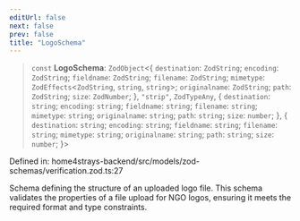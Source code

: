 ```yaml
---
editUrl: false
next: false
prev: false
title: "LogoSchema"
---
```


> `const` **LogoSchema**: `ZodObject`\<\{ `destination`: `ZodString`; `encoding`: `ZodString`; `fieldname`: `ZodString`; `filename`: `ZodString`; `mimetype`: `ZodEffects`\<`ZodString`, `string`, `string`\>; `originalname`: `ZodString`; `path`: `ZodString`; `size`: `ZodNumber`; \}, `"strip"`, `ZodTypeAny`, \{ `destination`: `string`; `encoding`: `string`; `fieldname`: `string`; `filename`: `string`; `mimetype`: `string`; `originalname`: `string`; `path`: `string`; `size`: `number`; \}, \{ `destination`: `string`; `encoding`: `string`; `fieldname`: `string`; `filename`: `string`; `mimetype`: `string`; `originalname`: `string`; `path`: `string`; `size`: `number`; \}\>

Defined in: home4strays-backend/src/models/zod-schemas/verification.zod.ts:27

Schema defining the structure of an uploaded logo file.
This schema validates the properties of a file upload for NGO logos,
ensuring it meets the required format and type constraints.

